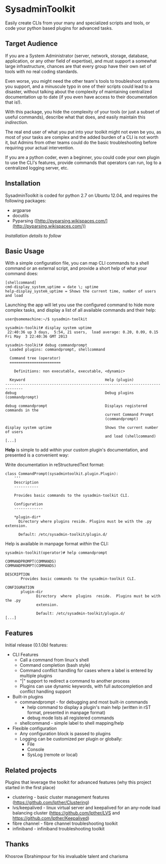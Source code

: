 
# SysadminToolkit #

Easily create CLIs from your many and specialized scripts and tools, or code your python based plugins for advanced tasks.

## Target Audience ##

If you are a System Administrator (server, network, storage, database, application, or any other field of expertise), and must support a somewhat large infrastructure, chances are that every group have their own set of tools with no real coding standards.

Even worse, you might need the other team's tools to troubleshoot systems you support, and a minuscule typo in one of their scripts could lead to a disaster, without talking about the complexity of maintaining centralized documentation up to date (if you even have access to their documentation that is!).

With this package, you hide the complexity of your tools (or just a subset of useful commands), describe what that does, and easily maintain this *indirection*. 

The real end user of what you put into your toolkit might not even be you, as most of your tasks are complex and the added burden of a CLI is not worth it, but Admins from other teams could do the basic troubleshooting before requiring your actual intervention.

If you are a python coder, even a beginner, you could code your own plugin to use the CLI's features, provide commands that operators can run, log to a centralized logging server, etc.

## Installation ##

SysadminToolkit is coded for python 2.7 on Ubuntu 12.04, and requires the following packages:

- argparse
- docutils
- Pyparsing ([http://pyparsing.wikispaces.com/](http://pyparsing.wikispaces.com/))

*Installation details to follow*

## Basic Usage ##

With a simple configuration file, you can map CLI commands to a shell command or an external script, and provide a short help of what your command does:

    [shellcommand]
    cmd-display_system_uptime = date \; uptime
    help-display_system_uptime = Shows the current time, number of users and load


Launching the app will let you use the configured command to hide more complex tasks, and display a list of all available commands and their help:

    user@somemachine:~/$ sysadmin-toolkit

    sysadmin-toolkit# display system uptime
     22:40:36 up 3 days,  5:54, 21 users,  load average: 0.20, 0.09, 0.15
    Fri May  3 22:40:36 GMT 2013

    sysadmin-toolkit# debug commandprompt
      Loaded plugins: commandprompt, shellcommand
    
      Command tree (operator)
      =======================

        Definitions: non executable, executable, <dynamic>

      Keyword                                    Help (plugin)
    ------------------------------------------------------------------------------
    debug                                        Debug plugins (commandprompt)

    debug commandprompt                          Displays registered commands in the
                                                 current Command Prompt
                                                 (commandprompt)

    display system uptime                        Shows the current number of users
                                                 and load (shellcommand)
    [...]
    
__Help__ is simple to add *within* your custom plugin's documentation, and presented is a convenient way:

Write documentation in reStructuredText format:

    class CommandPrompt(sysadmintoolkit.plugin.Plugin):
        '''
        Description
        -----------
    
        Provides basic commands to the sysadmin-toolkit CLI.
    
        Configuration
        -------------
    
        *plugin-dir*
          Directory where plugins reside. Plugins must be with the .py extension.
    
          Default: /etc/sysadmin-toolkit/plugin.d/

Help is available in manpage format *within* the CLI:

    sysadmin-toolkit(operator)# help commandprompt 

    COMMANDPROMPT(COMMANDS)                                COMMANDPROMPT(COMMANDS)
    
    DESCRIPTION
           Provides basic commands to the sysadmin-toolkit CLI.
    
    CONFIGURATION
           plugin-dir
                  Directory  where  plugins  reside.  Plugins must be with the .py
                  extension.
    
                  Default: /etc/sysadmin-toolkit/plugin.d/
    [...]


    
## Features ##

Initial release (0.1.0b) features:

- CLI Features
    - Call a command from linux's shell
	- Command completion (bash style)
	- Command conflict handling for cases where a label is entered by multiple plugins
	- "|" support to redirect a command to another process
	- Plugins can use dynamic keywords, with full autocompletion and conflict handling support
- Built-in plugins
	- commandprompt - for debugging and most built-in commands
		- help command to display a plugin's main help (written in rST format, presented in manpage format)
		- debug mode lists all registered commands 
	- shellcommand - simple label to shell mapping/help
- Flexible configuration
	- Any configuration block is passed to plugins
	- Logging can be customized per plugin or globally:
		- File
		- Console
		- SysLog (remote or local)

## Related projects ##

Plugins that leverage the toolkit for advanced features (why this project started in the first place)

- clustering - basic cluster management features (https://github.com/lpther/Clustering)
- lvs/keepalived - linux virtual server and keepalived for an any-node load balancing cluster (https://github.com/lpther/LVS and https://github.com/lpther/Keepalived)
- fibre channel - fibre channel troubleshooting toolkit
- infiniband - infiniband troubleshooting toolkit
	
## Thanks ##

Khosrow Ebrahimpour for his invaluable talent and charisma

